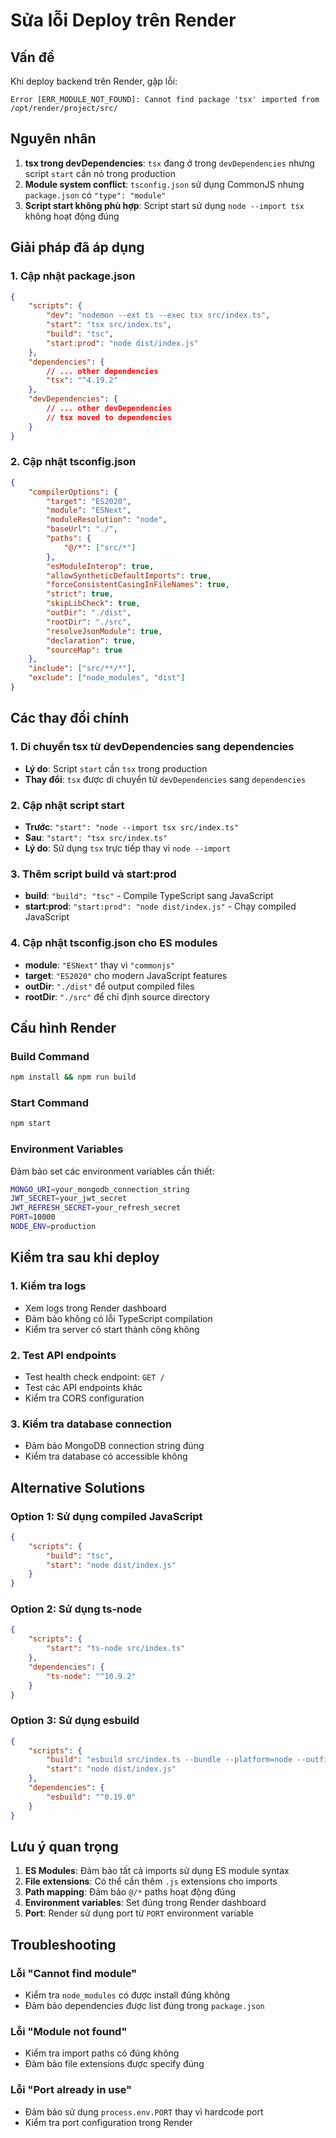 # Sửa lỗi Deploy trên Render

## Vấn đề
Khi deploy backend trên Render, gặp lỗi:
```
Error [ERR_MODULE_NOT_FOUND]: Cannot find package 'tsx' imported from /opt/render/project/src/
```

## Nguyên nhân
1. **tsx trong devDependencies**: `tsx` đang ở trong `devDependencies` nhưng script `start` cần nó trong production
2. **Module system conflict**: `tsconfig.json` sử dụng CommonJS nhưng `package.json` có `"type": "module"`
3. **Script start không phù hợp**: Script start sử dụng `node --import tsx` không hoạt động đúng

## Giải pháp đã áp dụng

### 1. Cập nhật package.json
```json
{
    "scripts": {
        "dev": "nodemon --ext ts --exec tsx src/index.ts",
        "start": "tsx src/index.ts",
        "build": "tsc",
        "start:prod": "node dist/index.js"
    },
    "dependencies": {
        // ... other dependencies
        "tsx": "^4.19.2"
    },
    "devDependencies": {
        // ... other devDependencies
        // tsx moved to dependencies
    }
}
```

### 2. Cập nhật tsconfig.json
```json
{
    "compilerOptions": {
        "target": "ES2020",
        "module": "ESNext",
        "moduleResolution": "node",
        "baseUrl": "./",
        "paths": {
            "@/*": ["src/*"]
        },
        "esModuleInterop": true,
        "allowSyntheticDefaultImports": true,
        "forceConsistentCasingInFileNames": true,
        "strict": true,
        "skipLibCheck": true,
        "outDir": "./dist",
        "rootDir": "./src",
        "resolveJsonModule": true,
        "declaration": true,
        "sourceMap": true
    },
    "include": ["src/**/*"],
    "exclude": ["node_modules", "dist"]
}
```

## Các thay đổi chính

### 1. Di chuyển tsx từ devDependencies sang dependencies
- **Lý do**: Script `start` cần `tsx` trong production
- **Thay đổi**: `tsx` được di chuyển từ `devDependencies` sang `dependencies`

### 2. Cập nhật script start
- **Trước**: `"start": "node --import tsx src/index.ts"`
- **Sau**: `"start": "tsx src/index.ts"`
- **Lý do**: Sử dụng `tsx` trực tiếp thay vì `node --import`

### 3. Thêm script build và start:prod
- **build**: `"build": "tsc"` - Compile TypeScript sang JavaScript
- **start:prod**: `"start:prod": "node dist/index.js"` - Chạy compiled JavaScript

### 4. Cập nhật tsconfig.json cho ES modules
- **module**: `"ESNext"` thay vì `"commonjs"`
- **target**: `"ES2020"` cho modern JavaScript features
- **outDir**: `"./dist"` để output compiled files
- **rootDir**: `"./src"` để chỉ định source directory

## Cấu hình Render

### Build Command
```bash
npm install && npm run build
```

### Start Command
```bash
npm start
```

### Environment Variables
Đảm bảo set các environment variables cần thiết:
```bash
MONGO_URI=your_mongodb_connection_string
JWT_SECRET=your_jwt_secret
JWT_REFRESH_SECRET=your_refresh_secret
PORT=10000
NODE_ENV=production
```

## Kiểm tra sau khi deploy

### 1. Kiểm tra logs
- Xem logs trong Render dashboard
- Đảm bảo không có lỗi TypeScript compilation
- Kiểm tra server có start thành công không

### 2. Test API endpoints
- Test health check endpoint: `GET /`
- Test các API endpoints khác
- Kiểm tra CORS configuration

### 3. Kiểm tra database connection
- Đảm bảo MongoDB connection string đúng
- Kiểm tra database có accessible không

## Alternative Solutions

### Option 1: Sử dụng compiled JavaScript
```json
{
    "scripts": {
        "build": "tsc",
        "start": "node dist/index.js"
    }
}
```

### Option 2: Sử dụng ts-node
```json
{
    "scripts": {
        "start": "ts-node src/index.ts"
    },
    "dependencies": {
        "ts-node": "^10.9.2"
    }
}
```

### Option 3: Sử dụng esbuild
```json
{
    "scripts": {
        "build": "esbuild src/index.ts --bundle --platform=node --outfile=dist/index.js",
        "start": "node dist/index.js"
    },
    "dependencies": {
        "esbuild": "^0.19.0"
    }
}
```

## Lưu ý quan trọng

1. **ES Modules**: Đảm bảo tất cả imports sử dụng ES module syntax
2. **File extensions**: Có thể cần thêm `.js` extensions cho imports
3. **Path mapping**: Đảm bảo `@/*` paths hoạt động đúng
4. **Environment variables**: Set đúng trong Render dashboard
5. **Port**: Render sử dụng port từ `PORT` environment variable

## Troubleshooting

### Lỗi "Cannot find module"
- Kiểm tra `node_modules` có được install đúng không
- Đảm bảo dependencies được list đúng trong `package.json`

### Lỗi "Module not found"
- Kiểm tra import paths có đúng không
- Đảm bảo file extensions được specify đúng

### Lỗi "Port already in use"
- Đảm bảo sử dụng `process.env.PORT` thay vì hardcode port
- Kiểm tra port configuration trong Render 
